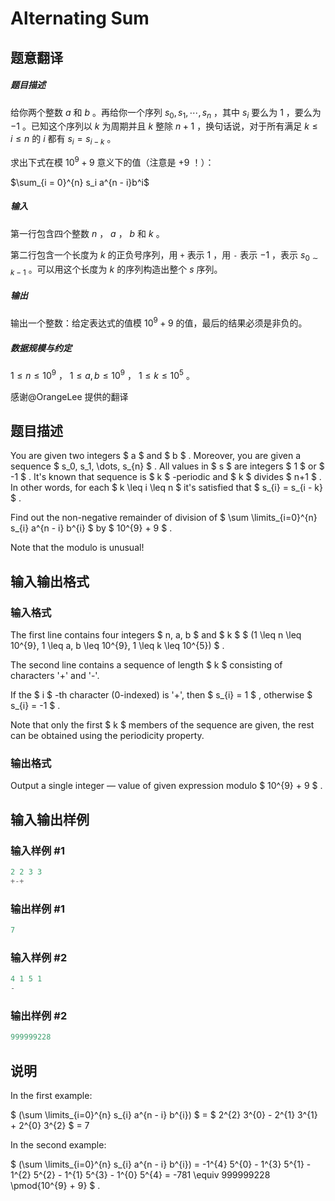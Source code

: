 # Alternating Sum

## 题意翻译

##### 题目描述

给你两个整数 $a$ 和 $b$ 。再给你一个序列 $s_0, s_1, \cdots, s_n$ ，其中 $s_i$ 要么为 $1$ ，要么为 $-1$ 。已知这个序列以 $k$ 为周期并且 $k$ 整除 $n + 1$ ，换句话说，对于所有满足 $k \le i \le n$ 的 $i$ 都有 $s_i = s_{i - k}$ 。

求出下式在模 $10^9 + 9$ 意义下的值（注意是 $+9$ ！）：

$\sum_{i = 0}^{n} s_i a^{n - i}b^i$

##### 输入

第一行包含四个整数 $n$ ， $a$ ， $b$ 和 $k$ 。

第二行包含一个长度为 $k$ 的正负号序列，用 `+` 表示 $1$ ，用 `-` 表示 $-1$ ，表示 $s_{0 \sim k - 1}$ 。可以用这个长度为 $k$ 的序列构造出整个 $s$ 序列。

##### 输出

输出一个整数：给定表达式的值模 $10^9 + 9$ 的值，最后的结果必须是非负的。

##### 数据规模与约定

$1 \le n \le 10^9$ ， $1 \le a, b \le 10^9$ ， $1 \le k \le 10^5$ 。

感谢@OrangeLee 提供的翻译

## 题目描述

You are given two integers $ a $ and $ b $ . Moreover, you are given a sequence $ s_0, s_1, \dots, s_{n} $ . All values in $ s $ are integers $ 1 $ or $ -1 $ . It's known that sequence is $ k $ -periodic and $ k $ divides $ n+1 $ . In other words, for each $ k \leq i \leq n $ it's satisfied that $ s_{i} = s_{i - k} $ .

Find out the non-negative remainder of division of $ \sum \limits_{i=0}^{n} s_{i} a^{n - i} b^{i} $ by $ 10^{9} + 9 $ .

Note that the modulo is unusual!

## 输入输出格式

### 输入格式

The first line contains four integers $ n, a, b $ and $ k $ $ (1 \leq n \leq 10^{9}, 1 \leq a, b \leq 10^{9}, 1 \leq k \leq 10^{5}) $ .

The second line contains a sequence of length $ k $ consisting of characters '+' and '-'.

If the $ i $ -th character (0-indexed) is '+', then $ s_{i} = 1 $ , otherwise $ s_{i} = -1 $ .

Note that only the first $ k $ members of the sequence are given, the rest can be obtained using the periodicity property.

### 输出格式

Output a single integer — value of given expression modulo $ 10^{9} + 9 $ .

## 输入输出样例

### 输入样例 #1

```cpp
2 2 3 3
+-+

```
### 输出样例 #1

```cpp
7

```
### 输入样例 #2

```cpp
4 1 5 1
-

```
### 输出样例 #2

```cpp
999999228

```
## 说明

In the first example:

$ (\sum \limits_{i=0}^{n} s_{i} a^{n - i} b^{i}) $ = $ 2^{2} 3^{0} - 2^{1} 3^{1} + 2^{0} 3^{2} $ = 7

In the second example:

$ (\sum \limits_{i=0}^{n} s_{i} a^{n - i} b^{i}) = -1^{4} 5^{0} - 1^{3} 5^{1} - 1^{2} 5^{2} - 1^{1} 5^{3} - 1^{0} 5^{4} = -781 \equiv 999999228 \pmod{10^{9} + 9} $ .

